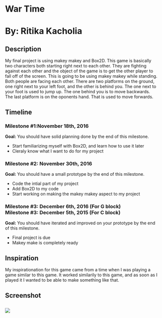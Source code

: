 <h1>War Time</h1>

<h1>By: Ritika Kacholia</h1>

<h2>Description</h2>

<p>My final project is using makey makey and Box2D. This game is basically two characters both starting right next to each other. They are
fighting against each other and the object of the game is to get the other player to fall off of the screen. This is going to be using makey makey while standing. Both people are facing each other. There are two platforms on the ground, one right next to your left foot, and the other is behind you. The one next to your foot is used to jump up. The one behind you is to move backwards. The last platform is on the oponents hand. That is used to move forwards. </p>

<h2>Timeline</h2>

<div>
  <h3>Milestone #1:November 18th, 2016 </h3>
  <strong>Goal:</strong> You should have solid planning done by the end of this milestone.
  <ul>
    <li>Start familiarizing myself with Box2D, and learn how to use it later</li>
    <li>Cleraly know what I want to do for my project</li>
  </ul>
</div>
 
<p>
  <h3>Milestone #2: November 30th, 2016 </h3>
  <strong>Goal:</strong> You should have a small prototype by the end of this milestone.
  <ul>
    <li>Code the intial part of my project</li>
    <li>Add Box2D to my code</li>
    <li>Start working on making the makey makey aspect to my project</li>
  </ul>
</p>
 
<div>
  <h3>Milestone #3: December 6th, 2016 (For G block)</br>
  Milestone #3: December 5th, 2015 (For C block) </h3>
  <strong>Goal:</strong> You should have iterated and improved on your prototype by the end of this milestone.
  <ul>
    <li>Final project is due</li>
    <li>Makey make is completely ready</li>
  </ul>
</div>

<h2>Inspiration</h2>

<p>My inspirationation for this game came from a time when I was playing a game similar to this game. It worked similarily to this game, and as soon as I played it I wanted to be able to make something like that. </p>

<h2>Screenshot<h2>
<img src = "http://imgur.com/a/LeXdt">
